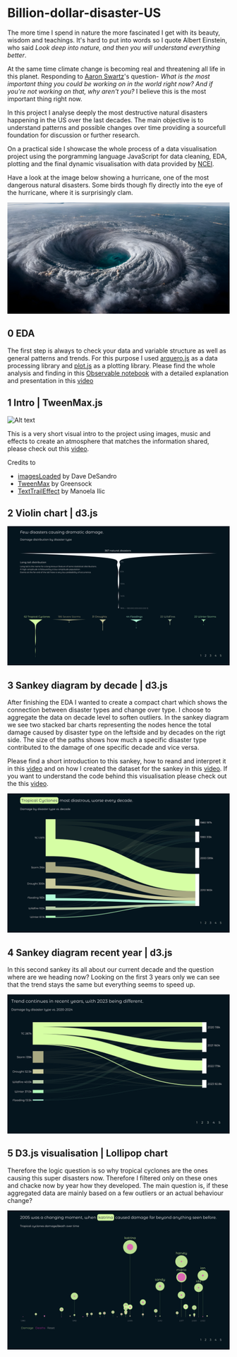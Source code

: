 # Billion-dollar-disaster-US

The more time I spend in nature the more fascinated I get with its beauty, wisdom and teachings. It's hard to put into words so I quote Albert Einstein, who said *Look deep into nature, and then you will understand everything better*. 

At the same time climate change is becoming real and threatening all life in this planet. Responding to [Aaron Swartz](https://en.wikipedia.org/wiki/Aaron_Swartz)'s question- *What is the most important thing you could be working on in the world right now? And if you're not working on that, why aren't you?* I believe this is the most important thing right now.  

In this project I analyse deeply the most destructive natural disasters happening in the US over the last decades. The main objective is to understand patterns and possible changes over time providing a sourcefull foundation for discussion or further research. 

On a practical side I showcase the whole process of a data visualisation project using the porgramming language JavaScript for data cleaning, EDA, plotting and the final dynamic visualisation with data provided by [NCEI](https://www.ncei.noaa.gov/access/billions/events/US/1980-2023?disasters[]=all-disasters). 

Have a look at the image below showing a hurricane, one of the most dangerous natural disasters. Some birds though fly directly into the eye of the hurricane, where it is surprisingly clam. 

![One of nature's biggest force: hurricanes](img/hurricane.png)

## 0 EDA

The first step is always to check your data and variable structure as well as general patterns and trends. For this purpose I used [arquero.js](https://uwdata.github.io/arquero/) as a data processing library and [plot.js](https://observablehq.com/plot/) 
 as a plotting library. Please find the whole analysis and finding in this [Observable notebook](https://observablehq.com/@sandraviz/billion-dollar-disasters-arquero-js-plot-js?collection=@sandraviz/billion-dollar-disaster) with a detailed explanation and presentation in this [video](https://www.youtube.com/watch?v=FaoWCGo88ks) 

 ## 1 Intro | TweenMax.js

![Alt text](img/1.png)

This is a very short visual intro to the project using images, music and effects to create an atmosphere that matches the information shared, please check out this [video](https://www.youtube.com/watch?v=vxkJkISGWGM). 

Credits to 
- [imagesLoaded](https://imagesloaded.desandro.com/) by Dave DeSandro
- [TweenMax](https://greensock.com/tweenmax) by Greensock
- [TextTrailEffect](https://github.com/codrops/TextTrailEffect) by Manoela Ilic

 ## 2 Violin chart | d3.js 

![Alt text](img/2.png)

 ## 3 Sankey diagram by decade | d3.js 

 After finishing the EDA I wanted to create a compact chart which shows the connection between disaster types and change over type. I choose to aggregate the data on decade level to soften outliers. In the sankey diagram we see two stacked bar charts representing the nodes hence the total damage caused by disaster type on the leftside and by decades on the rigt side. The size of the paths shows how much a specific disaster type contributed to the damage of one specific decade and vice versa. 
 
 Please find a short introduction to this sankey, how to reand and interpret it in this [video](https://www.youtube.com/watch?v=iPAET_ZtVxI) and on how I created the dataset for the sankey in this [video](https://www.youtube.com/watch?v=kFycJtlujEs). If you want to understand the code behind this visualisation please check out the this [video](https://www.youtube.com/watch?v=VV39xSZAJ6c).

 ![Alt text](img/3.png)

 ## 4 Sankey diagram recent year | d3.js 

 In this second sankey its all about our current decade and the question where are we heading now? Looking on the first 3 years only we can see that the trend stays the same but everything seems to speed up. 

 ![Alt text](img/4.png)

 ## 5 D3.js visualisation | Lollipop chart

Therefore the logic question is so why tropical cyclones are the ones causing this super disasters now. Therefore I filtered only on these ones and chacke now by year how they developed. The main question is, if these aggregated data are mainly based on a few outliers or an actual behaviour change?

![Alt text](img/5.png)
 
 

 






